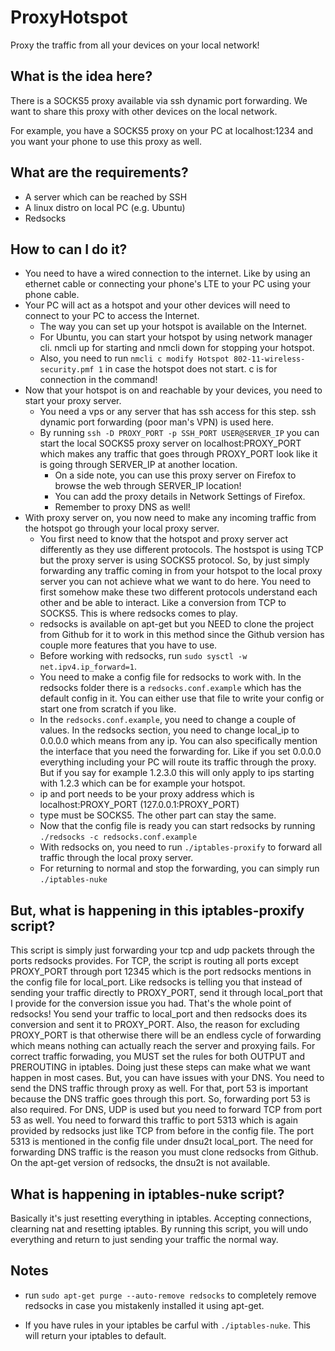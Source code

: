 # ProxyHotspot

Proxy the traffic from all your devices on your local network!

## What is the idea here?

There is a SOCKS5 proxy available via ssh dynamic port forwarding. We want to share this proxy with other devices on the local network.

For example, you have a SOCKS5 proxy on your PC at localhost:1234 and you want your phone to use this proxy as well.

## What are the requirements?

- A server which can be reached by SSH
- A linux distro on local PC (e.g. Ubuntu)
- Redsocks

## How to can I do it?

- You need to have a wired connection to the internet. Like by using an ethernet cable or connecting your phone's LTE to your PC using your phone cable.
- Your PC will act as a hotspot and your other devices will need to connect to your PC to access the Internet.
	- The way you can set up your hotspot is available on the Internet.
	- For Ubuntu, you can start your hotspot by using network manager cli. nmcli up for starting and nmcli down for stopping your hotspot.
	- Also, you need to run `nmcli c modify Hotspot 802-11-wireless-security.pmf 1` in case the hotspot does not start. c is for connection in the command!
- Now that your hotspot is on and reachable by your devices, you need to start your proxy server.
	- You need a vps or any server that has ssh access for this step. ssh dynamic port forwarding (poor man's VPN) is used here.
	- By running `ssh -D PROXY_PORT -p SSH_PORT USER@SERVER_IP` you can start the local SOCKS5 proxy server on localhost:PROXY_PORT which makes any traffic that goes through PROXY_PORT look like it is going through SERVER_IP at another location.
		- On a side note, you can use this proxy server on Firefox to browse the web through SERVER_IP location!
		- You can add the proxy details in Network Settings of Firefox.
		- Remember to proxy DNS as well!
- With proxy server on, you now need to make any incoming traffic from the hotspot go through your local proxy server.
	- You first need to know that the hotspot and proxy server act differently as they use different protocols. The hostspot is using TCP but the proxy server is using SOCKS5 protocol. So, by just simply forwarding any traffic coming in from your hotspot to the local proxy server you can not achieve what we want to do here. You need to first somehow make these two different protocols understand each other and be able to interact. Like a conversion from TCP to SOCKS5. This is where redsocks comes to play.
	- redsocks is available on apt-get but you NEED to clone the project from Github for it to work in this method since the Github version has couple more features that you have to use.
	- Before working with redsocks, run `sudo sysctl -w net.ipv4.ip_forward=1`.
	- You need to make a config file for redsocks to work with. In the redsocks folder there is a `redsocks.conf.example` which has the default config in it. You can either use that file to write your config or start one from scratch if you like.
	- In the `redsocks.conf.example`, you need to change a couple of values. In the redsocks section, you need to change local_ip to 0.0.0.0 which means from any ip. You can also specifically mention the interface that you need the forwarding for. Like if you set 0.0.0.0 everything including your PC will route its traffic through the proxy. But if you say for example 1.2.3.0 this will only apply to ips starting with 1.2.3 which can be for example your hotspot.
	- ip and port needs to be your proxy address which is localhost:PROXY_PORT (127.0.0.1:PROXY_PORT)
	- type must be SOCKS5. The other part can stay the same.
	- Now that the config file is ready you can start redsocks by running `./redsocks -c redsocks.conf.example`
	- With redsocks on, you need to run `./iptables-proxify` to forward all traffic through the local proxy server.
	- For returning to normal and stop the forwarding, you can simply run `./iptables-nuke`

## But, what is happening in this iptables-proxify script?

This script is simply just forwarding your tcp and udp packets through the ports redsocks provides. For TCP, the script is routing all ports except PROXY_PORT through port 12345 which is the port redsocks mentions in the config file for local_port. Like redsocks is telling you that instead of sending your traffic directly to PROXY_PORT, send it through local_port that I provide for the conversion issue you had. That's the whole point of redsocks! You send your traffic to local_port and then redsocks does its conversion and sent it to PROXY_PORT. Also, the reason for excluding PROXY_PORT is that otherwise there will be an endless cycle of forwarding which means nothing can actually reach the server and proxying fails. For correct traffic forwading, you MUST set the rules for both OUTPUT and PREROUTING in iptables. Doing just these steps can make what we want happen in most cases. But, you can have issues with your DNS. You need to send the DNS traffic through proxy as well. For that, port 53 is important because the DNS traffic goes through this port. So, forwarding port 53 is also required. For DNS, UDP is used but you need to forward TCP from port 53 as well. You need to forward this traffic to port 5313 which is again provided by redsocks just like TCP from before in the config file. The port 5313 is mentioned in the config file under dnsu2t local_port. The need for forwarding DNS traffic is the reason you must clone redsocks from Github. On the apt-get version of redsocks, the dnsu2t is not available.

## What is happening in iptables-nuke script?

Basically it's just resetting everything in iptables. Accepting connections, clearning nat and resetting iptables. By running this script, you will undo everything and return to just sending your traffic the normal way.


## Notes

- run `sudo apt-get purge --auto-remove redsocks` to completely remove redsocks in case you mistakenly installed it using apt-get.

- If you have rules in your iptables be carful with `./iptables-nuke`. This will return your iptables to default.